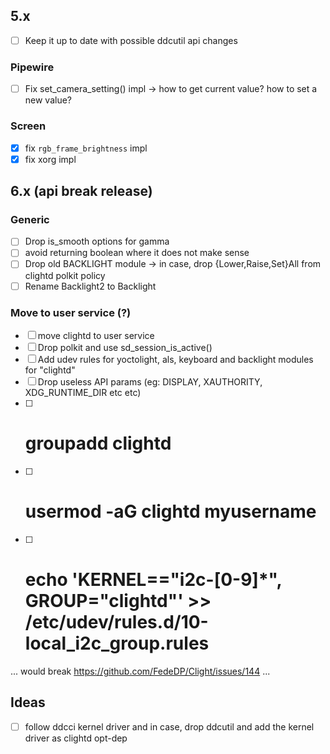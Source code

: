 ## 5.x
- [ ] Keep it up to date with possible ddcutil api changes

### Pipewire
- [ ] Fix set_camera_setting() impl -> how to get current value? how to set a new value?

### Screen
- [x] fix `rgb_frame_brightness` impl
- [x] fix xorg impl

## 6.x (api break release)

### Generic
- [ ] Drop is_smooth options for gamma
- [ ] avoid returning boolean where it does not make sense
- [ ] Drop old BACKLIGHT module -> in case, drop {Lower,Raise,Set}All from clightd polkit policy
- [ ] Rename Backlight2 to Backlight

### Move to user service (?)
- [ ] move clightd to user service
- [ ] Drop polkit and use sd_session_is_active() 
- [ ] Add udev rules for yoctolight, als, keyboard and backlight modules for "clightd" 
- [ ] Drop useless API params (eg: DISPLAY, XAUTHORITY, XDG_RUNTIME_DIR etc etc)
- [ ] # groupadd clightd
- [ ] # usermod -aG clightd myusername
- [ ] # echo 'KERNEL=="i2c-[0-9]*", GROUP="clightd"' >> /etc/udev/rules.d/10-local_i2c_group.rules
... would break https://github.com/FedeDP/Clight/issues/144 ...

## Ideas
- [ ] follow ddcci kernel driver and in case, drop ddcutil and add the kernel driver as clightd opt-dep
